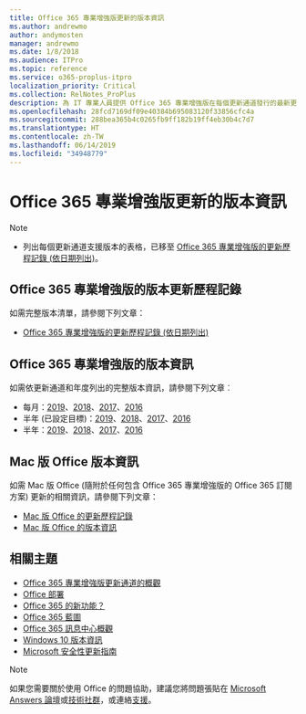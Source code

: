 ```yaml
---
title: Office 365 專業增強版更新的版本資訊
ms.author: andrewmo
author: andymosten
manager: andrewmo
ms.date: 1/8/2018
ms.audience: ITPro
ms.topic: reference
ms.service: o365-proplus-itpro
localization_priority: Critical
ms.collection: RelNotes_ProPlus
description: 為 IT 專業人員提供 Office 365 專業增強版在每個更新通道發行的最新更新清單，以及版本資訊和更新歷程記錄的連結
ms.openlocfilehash: 28fcd7169df09e40384b695083120f33856cfc4a
ms.sourcegitcommit: 288bea365b4c0265fb9ff182b19ff4eb30b4c7d7
ms.translationtype: HT
ms.contentlocale: zh-TW
ms.lasthandoff: 06/14/2019
ms.locfileid: "34948779"
---
```

# <a name="release-information-for-updates-to-office-365-proplus"></a>Office 365 專業增強版更新的版本資訊

> [!NOTE]
> - 列出每個更新通道支援版本的表格，已移至 [Office 365 專業增強版的更新歷程記錄 (依日期列出)](update-history-office365-proplus-by-date.md)。



## <a name="update-history-for-office-365-proplus-releases"></a>Office 365 專業增強版的版本更新歷程記錄

如需完整版本清單，請參閱下列文章：
 - [Office 365 專業增強版的更新歷程記錄 (依日期列出)](update-history-office365-proplus-by-date.md)

## <a name="release-notes-for-office-365-proplus-releases"></a>Office 365 專業增強版的版本資訊

如需依更新通道和年度列出的完整版本資訊，請參閱下列文章︰
 - 每月：[2019](monthly-channel-2019.md)、[2018](monthly-channel-2018.md)、[2017](monthly-channel-2017.md)、[2016](monthly-channel-2016.md)
 - 半年 (已設定目標)：[2019](semi-annual-channel-targeted-2019.md)、[2018](semi-annual-channel-targeted-2018.md)、[2017](semi-annual-channel-targeted-2017.md)、[2016](semi-annual-channel-targeted-2016.md)
 - 半年：[2019](semi-annual-channel-2019.md)、[2018](semi-annual-channel-2018.md)、[2017](semi-annual-channel-2017.md)、[2016](semi-annual-channel-2016.md)

## <a name="office-for-mac-release-information"></a>Mac 版 Office 版本資訊

如需 Mac 版 Office (隨附於任何包含 Office 365 專業增強版的 Office 365 訂閱方案) 更新的相關資訊，請參閱下列文章：
 - [Mac 版 Office 的更新歷程記錄](update-history-office-for-mac.md)
 - [Mac 版 Office 的版本資訊](release-notes-office-for-mac.md)


## <a name="related-topics"></a>相關主題

- [Office 365 專業增強版更新通道的概觀](https://docs.microsoft.com/DeployOffice/overview-of-update-channels-for-office-365-proplus)
- [Office 部署](https://docs.microsoft.com/deployoffice/)
- [Office 365 的新功能？](https://support.office.com/article/95c8d81d-08ba-42c1-914f-bca4603e1426)
- [Office 365 藍圖](https://products.office.com/business/office-365-roadmap)
- [Office 365 訊息中心概觀](https://support.office.com/article/38fb3333-bfcc-4340-a37b-deda509c2093)
- [Windows 10 版本資訊](https://www.microsoft.com/itpro/windows-10/release-information)
- [Microsoft 安全性更新指南](https://portal.msrc.microsoft.com/)

> [!NOTE]
> 如果您需要關於使用 Office 的問題協助，建議您將問題張貼在 [Microsoft Answers 論壇](https://answers.microsoft.com/)或[技術社群](https://techcommunity.microsoft.com/)，或連絡[支援](https://support.microsoft.com/contactus)。
